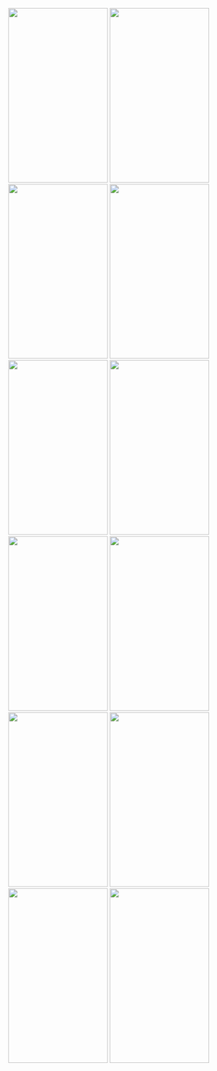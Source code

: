 <img src="https://i.postimg.cc/P584Jkft/Screenshot-20211018-013101.jpg" width="200" height="350" />  <img src="https://i.postimg.cc/LsKVZ0hj/Screenshot-20211018-013133.jpg" width="200" height="350" />  <img src="https://i.postimg.cc/jjH46QJm/Screenshot-20211018-013212.jpg" width="200" height="350" />  <img src="https://i.postimg.cc/pTvk31HP/Screenshot-20211018-013221.jpg" width="200" height="350" />  <img src="https://i.postimg.cc/1tKMScmw/Screenshot-20211018-013230.jpg" width="200" height="350" />  <img src="https://i.postimg.cc/QCxmd9CP/Screenshot-20211018-013241.jpg" width="200" height="350" />  <img src="https://i.postimg.cc/PJ34pX8q/Screenshot-20211018-013253.jpg" width="200" height="350" />  <img src="https://i.postimg.cc/dt3nMyzZ/Screenshot-20211018-013319.jpg" width="200" height="350" />  <img src="https://i.postimg.cc/7L0msrjB/Screenshot-20211018-013347.jpg" width="200" height="350" />  <img src="https://i.postimg.cc/CMmJ6N6V/Screenshot-20211018-013404.jpg" width="200" height="350" />  <img src="https://i.postimg.cc/yYGj7NHQ/Screenshot-20211018-013422.jpg" width="200" height="350" />  <img src="https://i.postimg.cc/4xrWQx27/Screenshot-20211018-013442-Contacts.jpg" width="200" height="350" />
